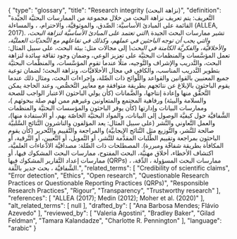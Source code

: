 {
    "type": "glossary",
    "title": "Research integrity (نزاهة البحث)",
    "definition": "التَّعريف: يتم تعريف نزاهة البحث من خلال مجموعة من الممارسات البحثيَّة الجيِّدة القائمة على المبادئ الأساسيَّة: الصِّدق، والموثوقيَّة، والاحترام، ، والمساءلة (ALLEA, 2017).  تشير ممارسات البحث الجيدة  \\_التي تعتمد على المبادئ الأساسيَّة لنزاهة البحث، والتي يجب أن توجه الباحثين في عملهم، وكذلك في تفاعلهم مع التَّحديّات العمليَّة، والأخلاقيَّة، والفكريَّة الكامنة  في البحث\\_  إلى مجالات مثل: بيئة البحث، على سبيل المثال: تعمل المؤسَّسات والمنظمات البحثيَّة على تعزيز الوعي، وضمان وجود ثقافة سائدة لنزاهة البحث، والتَّدريب والإشراف والتَّوجيه، مثلًا عندما تقوم المؤسَّسات، والمنظَّمات البحثيَّة بتطوير التَّدريب المناسب، والكافي في مجال الأخلاقيَّات، ونزاهة البحث؛ لضمان توعية جميع المعنيين بالقوانين والقواعد واللّوائح ذات الصِّلة، وإجراءات البحث، ومثال ذلك عندما يقوم الباحثون بالإبلاغ عن نتائجهم بطريقة متوافقة مع معايير التَّخصُّص، وعند الحاجة يمكن التَّحقُّق منها وإعادة إنتاجها، والضَّمانات (كأن يولي الباحثون الاعتبار الواجب للصحة والسلامة والبيئة) ورفاهية المجتمع والمتعاونين وغيرهم ممن لهم صلة ببحوثهم )، وممارسات البيانات وإدارتها  (كأن يوفر الباحثون والمؤسسات البحثيَّة والمنظمات الشَّفافيَّة حول كيفيَّة الوصول إلى البيانات، والمواد البحثيَّة الخاصّة بهم، أو الاستفادة منها)، والعمل التَّعاوني والنَّشر (على سبيل المثال: يعد المؤلفون والناشرون النَّتائج السَّلبيَّة صالحة للنَّشر، والتَّوزيع مثل النَّتائج الإيجابيَّة) والمراجعة والتَّقييم والتَّحرير (كأن يقوم الباحثون بمراجعة وتقييم الطَّلبات المقدَّمة للنَّشر، أو التَّمويل، أو التَّعيين، أو التَّرقية، أو المكافأة بطريقة شفافّة ومبررة).  المصطلحات ذات الصِّلة: مصداقيَّة الادِّعاءات العلميَّة، اكتشاف الأخطاء، أخلاق مهنيَّة، البحث المفتوح، ممارسات البحث المشكوك فيها، أو ممارسات إعداد التَّقارير المشكوك فيها (QRPs) ، ممارسات البحث المسؤولة ، الدِّقة، الشَّفافيَّة ، بحث جدير بالثِّقة.",
    "related_terms": [
        "Credibility of scientific claims",
        "Error detection",
        "Ethics",
        "Open research",
        "Questionable Research Practices or Questionable Reporting Practices (QRPs)",
        "Responsible Research Practices",
        "Rigour",
        "Transparency",
        "Trustworthy research"
    ],
    "references": [
        "ALLEA (2017); Medin (2012); Moher et al. (2020)"
    ],
    "alt_related_terms": [
        null
    ],
    "drafted_by": [
        "Ana Barbosa Mendes; Flávio Azevedo"
    ],
    "reviewed_by": [
        "Valeria Agostini",
        "Bradley Baker",
        "Gilad Feldman",
        "Tamara Kalandadze",
        "Charlotte R. Pennington"
    ],
    "language": "arabic"
}